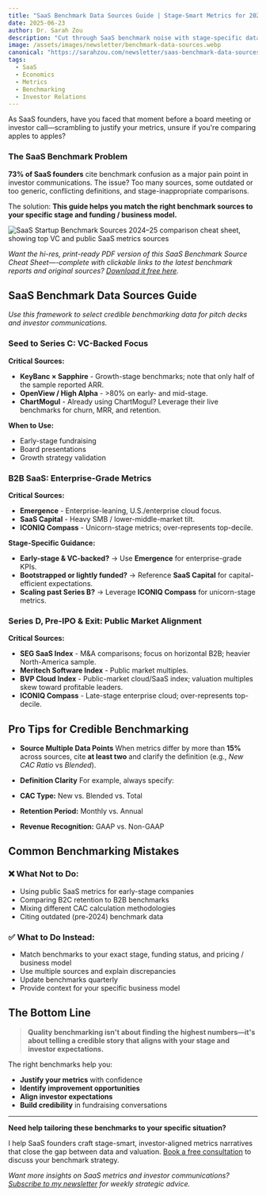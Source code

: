 ```yaml
---
title: "SaaS Benchmark Data Sources Guide | Stage-Smart Metrics for 2024-25"
date: 2025-06-23
author: Dr. Sarah Zou
description: "Cut through SaaS benchmark noise with stage-specific data sources. Learn which benchmark sources VCs trust for Seed to Pre-IPO, with actionable tips for investor presentations."
image: /assets/images/newsletter/benchmark-data-sources.webp
canonical: "https://sarahzou.com/newsletter/saas-benchmark-data-sources-guide"
tags:
  - SaaS
  - Economics
  - Metrics
  - Benchmarking
  - Investor Relations
---
```


As SaaS founders, have you faced that moment before a board meeting or investor call—scrambling to justify your metrics, unsure if you're comparing apples to apples?

### The SaaS Benchmark Problem

**73% of SaaS founders** cite benchmark confusion as a major pain point in investor communications. The issue? Too many sources, some outdated or too generic, conflicting definitions, and stage-inappropriate comparisons.

The solution: **This guide helps you match the right benchmark sources to your specific stage and funding / business model.**

![SaaS Startup Benchmark Sources 2024–25 comparison cheat sheet, showing top VC and public SaaS metrics sources](/assets/images/newsletter/SaaS_Benchmark_Data_Sources_June_2025.jpg)

*Want the hi-res, print-ready PDF version of this SaaS Benchmark Source Cheat Sheet—-complete with clickable links to the latest benchmark reports and original sources? [Download it free here](/downloads/saas-benchmark-source-navigator).*



## SaaS Benchmark Data Sources Guide

*Use this framework to select credible benchmarking data for pitch decks and investor communications.*

### **Seed to Series C: VC-Backed Focus**

**Critical Sources:**
- **KeyBanc × Sapphire** - Growth-stage benchmarks; note that only half of the sample reported ARR.
- **OpenView / High Alpha** - >80% on early- and mid-stage.
- **ChartMogul** - Already using ChartMogul? Leverage their live benchmarks for churn, MRR, and retention.

**When to Use:**
- Early-stage fundraising
- Board presentations
- Growth strategy validation

### **B2B SaaS: Enterprise-Grade Metrics**

**Critical Sources:**
- **Emergence** - Enterprise-leaning, U.S./enterprise cloud focus.
- **SaaS Capital** - Heavy SMB / lower-middle-market tilt.
- **ICONIQ Compass** - Unicorn-stage metrics; over-represents top-decile.

**Stage-Specific Guidance:**
- **Early-stage & VC-backed?** → Use **Emergence** for enterprise-grade KPIs.
- **Bootstrapped or lightly funded?** → Reference **SaaS Capital** for capital-efficient expectations.
- **Scaling past Series B?** → Leverage **ICONIQ Compass** for unicorn-stage metrics.

### **Series D, Pre-IPO & Exit: Public Market Alignment**

**Critical Sources:**
- **SEG SaaS Index** - M&A comparisons; focus on horizontal B2B; heavier North-America sample.
- **Meritech Software Index** - Public market multiples.
- **BVP Cloud Index** - Public-market cloud/SaaS index; valuation multiples skew toward profitable leaders.
- **ICONIQ Compass** - Late-stage enterprise cloud; over-represents top-decile.


## Pro Tips for Credible Benchmarking

- **Source Multiple Data Points**
When metrics differ by more than **15%** across sources, cite **at least two** and clarify the definition (e.g., *New CAC Ratio* vs *Blended*).

- **Definition Clarity**
For example, always specify:
- **CAC Type:** New vs. Blended vs. Total
- **Retention Period:** Monthly vs. Annual
- **Revenue Recognition:** GAAP vs. Non-GAAP


## Common Benchmarking Mistakes

### **❌ What Not to Do:**
- Using public SaaS metrics for early-stage companies
- Comparing B2C retention to B2B benchmarks
- Mixing different CAC calculation methodologies
- Citing outdated (pre-2024) benchmark data

### **✅ What to Do Instead:**
- Match benchmarks to your exact stage, funding status, and pricing / business model
- Use multiple sources and explain discrepancies
- Update benchmarks quarterly
- Provide context for your specific business model


## The Bottom Line

> **Quality benchmarking isn't about finding the highest numbers—it's about telling a credible story that aligns with your stage and investor expectations.**

The right benchmarks help you:
- **Justify your metrics** with confidence
- **Identify improvement opportunities**
- **Align investor expectations**
- **Build credibility** in fundraising conversations

---

**Need help tailoring these benchmarks to your specific situation?** 

I help SaaS founders craft stage-smart, investor-aligned metrics narratives that close the gap between data and valuation. [Book a free consultation](https://calendly.com/d/cspp-v8x-qpj/free-pricing-consult-25-min) to discuss your benchmark strategy.

*Want more insights on SaaS metrics and investor communications? [Subscribe to my newsletter](/newsletter) for weekly strategic advice.* 